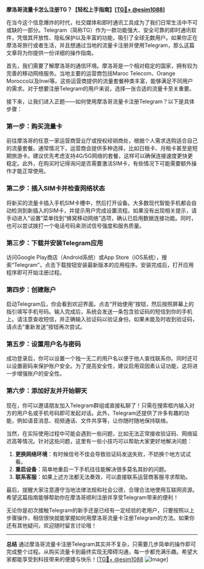**摩洛哥流量卡怎么注册TG？【轻松上手指南】[[TG💪+ @esim1088](https://t.me/s/esim1088)]**

在当今这个信息爆炸的时代，社交媒体和即时通讯工具成为了我们日常生活中不可或缺的一部分。Telegram（简称TG）作为一款功能强大、安全可靠的即时通讯软件，凭借其开放性、隐私保护以及丰富的功能，吸引了全球无数用户。如果你正在摩洛哥旅行或者生活，并且想通过当地的流量卡注册并使用Telegram，那么这篇文章将为你提供一份详细的操作指南。

首先，我们需要了解摩洛哥的通信环境。摩洛哥是一个相对稳定的国家，拥有较为完善的移动网络服务。当地主要的运营商包括Maroc Telecom、Orange Morocco以及Inwi等。这些运营商提供的流量套餐种类丰富，能够满足不同用户的需求。对于想要注册Telegram的用户来说，选择一张合适的流量卡至关重要。

接下来，让我们进入正题——如何使用摩洛哥流量卡注册Telegram？以下是具体步骤：

### 第一步：购买流量卡
前往摩洛哥的任意一家运营商营业厅或授权经销商处，根据个人需求选购适合自己的流量套餐。通常情况下，运营商会提供多种选择，比如日租卡、月租卡甚至是短期旅游卡。建议优先考虑支持4G/5G网络的套餐，这样可以确保连接速度更快更稳定。此外，在购买时记得询问是否需要激活SIM卡，有些情况下可能需要额外操作才能正常使用。

### 第二步：插入SIM卡并检查网络状态
将新买的流量卡插入手机SIM卡槽中，然后打开设备。大多数现代智能手机都会自动检测到新插入的SIM卡，并提示用户完成设置流程。如果没有出现相关提示，请手动进入“设置”菜单找到“蜂窝移动网络”选项，确认已启用数据连接功能。同时，也可以尝试拨打一个电话号码来测试信号强度和服务质量。

### 第三步：下载并安装Telegram应用
访问Google Play商店（Android系统）或App Store（iOS系统），搜索“Telegram”，点击下载按钮安装最新版本的应用程序。安装完成后，打开应用程序即可开始注册过程。

### 第四步：创建账户
启动Telegram后，你会看到欢迎界面。点击“开始使用”按钮，然后按照屏幕上的指引填写手机号码。输入完成后，系统会发送一条包含验证码的短信到你的手机上。请注意查收短信，并正确输入验证码以验证身份。如果未能及时收到验证码，请点击“重新发送”按钮再次尝试。

### 第五步：设置用户名与密码
成功登录后，你可以设置一个独一无二的用户名以便于他人查找联系你。同时还可以设置密码来保护账户安全。为了提高安全性，建议启用双因素认证功能，这将进一步增强账户的安全性。

### 第六步：添加好友并开始聊天
现在，你可以邀请朋友加入Telegram群组或直接私聊了！只需在搜索框内输入对方的用户名或手机号码即可发起对话。此外，Telegram还提供了许多有趣的功能，例如语音消息、视频通话、文件共享等，让你随时随地保持联络。

当然，在实际使用过程中可能会遇到一些问题，比如无法正常接收验证码、网络延迟高等情况。针对这些问题，这里有一些小技巧可以帮助大家更好地解决问题：

1. **更换网络环境**：有时候信号不佳会导致验证码发送失败，不妨换个地方试试看。
2. **重启设备**：简单地重启一下手机往往能解决很多莫名其妙的问题。
3. **联系客服**：如果上述方法都无法奏效，可以直接联系运营商客服寻求帮助。

最后，提醒大家注意遵守当地法律法规和社会公德，合理合法地使用互联网资源。希望这篇指南能够帮助你在摩洛哥顺利注册并享受Telegram带来的便利！

无论你是初次接触Telegram的新手还是已经有一定经验的老用户，只要按照以上步骤操作，相信很快就能掌握如何用摩洛哥流量卡注册Telegram的方法。如果你还有其他疑问，欢迎随时留言讨论哦！

---

**总结**
通过摩洛哥流量卡注册Telegram其实并不复杂，只需要几步简单的操作即可完成整个过程。从购买流量卡到最终实现无障碍沟通，每一步都充满乐趣。希望大家都能享受到科技带来的便捷与快乐！[[TG💪+ @esim1088](https://t.me/s/esim1088) ![Image](https://i.postimg.cc/4NQfJmqS/Snipaste-2025-05-13-00-14-12.png)]